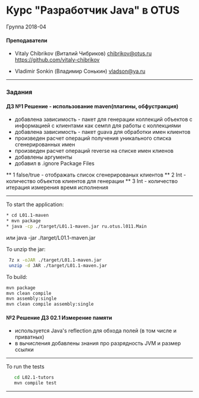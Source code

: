 # Курс "Разработчик Java" в OTUS
Группа 2018-04


#### Преподаватели
* Vitaly Chibrikov (Виталий Чибриков)
chibrikov@otus.ru
https://github.com/vitaly-chibrikov

* Vladimir Sonkin (Владимир Сонькин)
vladson@ya.ru

---

### Задания

#### ДЗ №1 Решение - использование maven(плагины, обфустракция)
 * добавлена зависимость - пакет для генерации коллекций объектов с информацией с клиентами как семпл для работы с коллекциями
 * добавлена зависимость - пакет guava для обработки имен клиентов
 * произведен расчет операций получения уникального списка сгенерированных имен
 * произведен расчет операций reverse на списке имен клиенов
 * добавлены аргументы 
 * добавил в .ignore Package Files 
 
** 1 false/true - отображать список сгенерированых клиентов
** 2 Int  - количество объектов клиентов для генерации
** 3 Int  - количество итерация измерения время исполнения
 
 
 ---

 To start the application:
 ```sh
 * cd L01.1-maven
 * mvn package
 * java -cp ./target/L01.1-maven.jar ru.otus.l011.Main
  ```
 или java -jar ./target/L01.1-maven.jar 
 
 
 To unzip the jar:
```sh
 7z x -oJAR ./target/L01.1-maven.jar
 unzip -d JAR ./target/L01.1-maven.jar
```

 To build:
 ```sh
 mvn package
 mvn clean compile
 mvn assembly:single
 mvn clean compile assembly:single
 ```
 
 #### №2 Решение ДЗ 02.1 Измерение памяти
  * используется Java's reflection для обхода полей (в том числе и приватных)
  * в вычисления добавлены знания про разрядность JVM и размер ссылки
 
  ---
   To run the tests
```sh
   cd L02.1-tutors 
   mvn compile test   
```
 
 ---